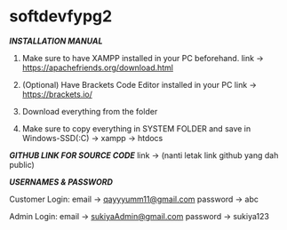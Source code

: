 # softdevfypg2 #

*****INSTALLATION MANUAL*****

1. Make sure to have XAMPP installed in your PC beforehand.
link -> https://apachefriends.org/download.html

2. (Optional) Have Brackets Code Editor installed in your PC
link -> https://brackets.io/

3. Download everything from the folder

4. Make sure to copy everything in SYSTEM FOLDER and save in Windows-SSD(:C) -> xampp -> htdocs 



*****GITHUB LINK FOR SOURCE CODE*****
link -> (nanti letak link github yang dah public)



*****USERNAMES & PASSWORD*****

Customer Login:
email -> qayyyumm11@gmail.com
password -> abc


Admin Login:
email -> sukiyaAdmin@gmail.com
password -> sukiya123